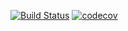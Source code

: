 [![Build Status](https://travis-ci.org/Stupnitskiy/Lab4.svg?branch=master)](https://travis-ci.org/Stupnitskiy/Lab4)
[![codecov](https://codecov.io/gh/Stupnitskiy/Lab4/branch/master/graph/badge.svg)](https://codecov.io/gh/Stupnitskiy/Lab4)